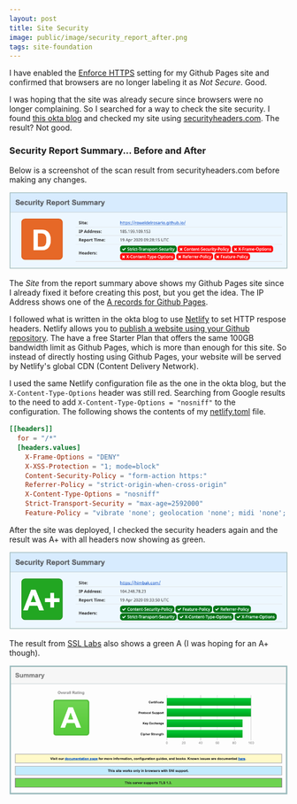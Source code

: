 ```yaml
---
layout: post
title: Site Security
image: public/image/security_report_after.png
tags: site-foundation
---
```


I have enabled the [Enforce HTTPS](https://help.github.com/en/github/working-with-github-pages/securing-your-github-pages-site-with-https) setting for my Github Pages site and confirmed that browsers are no longer labeling it as *Not Secure*. Good.

I was hoping that the site was already secure since browsers were no longer complaining. So I searched for a way to check the site security. I found [this okta blog](https://developer.okta.com/blog/2019/04/11/site-security-cloudflare-netlify) and checked my site using [securityheaders.com](https://securityheaders.com/). The result? Not good.

### Security Report Summary... Before and After

Below is a screenshot of the scan result from securityheaders.com before making any changes.

![Security Report Summary Before Changes](/public/image/security_report_before.png)

The *Site* from the report summary above shows my Github Pages site since I already fixed it before creating this post, but you get the idea. The IP Address shows one of the [A records for Github Pages](https://www.namecheap.com/support/knowledgebase/article.aspx/9645/2208/how-do-i-link-my-domain-to-github-pages).

I followed what is written in the okta blog to use  [Netlify](https://www.netlify.com) to set HTTP respose headers. Netlify  allows you to [publish a website using your Github repository](https://www.netlify.com/blog/2020/04/02/a-step-by-step-guide-jekyll-4.0-on-netlify/#connecting-to-netlify). The have a free Starter Plan that offers the same 100GB bandwidth limit as Github Pages, which is more than enough for this site.  So instead of directly hosting using Github Pages, your website will be served by Netlify's global CDN (Content Delivery Network). 

I used the same Netlify configuration file as the one in the okta blog, but the `X-Content-Type-Options` header was still red. Searching from Google results to the need to add  `X-Content-Type-Options = "nosniff"` to the configuration. The following shows the contents of my [netlify.toml](https://github.com/roweldelrosario/roweldelrosario.github.io/blob/master/netlify.toml) file.

``` toml
[[headers]]
  for = "/*"
  [headers.values]
    X-Frame-Options = "DENY"
    X-XSS-Protection = "1; mode=block"
    Content-Security-Policy = "form-action https:"
    Referrer-Policy = "strict-origin-when-cross-origin"
    X-Content-Type-Options = "nosniff"
    Strict-Transport-Security = "max-age=2592000"
    Feature-Policy = "vibrate 'none'; geolocation 'none'; midi 'none'; notifications 'none'; push 'none'; sync-xhr 'none'; microphone 'none'; camera 'none'; magnetometer 'none'; gyroscope 'none'; speaker 'none'; vibrate 'none'; fullscreen 'none'; payment 'none'"
```



After the site was deployed, I checked the security headers again and the result was A+ with all headers now showing as green. 

![Security Report Summary After Changes](/public/image/security_report_after.png)



The result from [SSL Labs](https://www.ssllabs.com/ssltest/) also shows a green A (I was hoping for an A+ though).

![SSL Labs Result](/public/image/ssllabs_result.png)